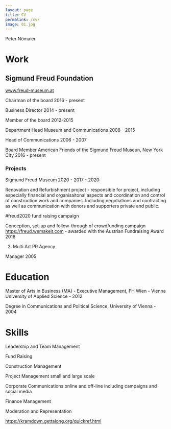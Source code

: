 ```yaml
---
layout: page
title: CV
permalink: /cv/
image: 01.jpg
---
```


Peter Nömaier

# Work

## Sigmund Freud Foundation

www.freud-museum.at

Chairman of the board 2016 - present

Business Director 2014 - present

Member of the board 2012-2015

Department Head Museum and Communications 2008 - 2015

Head of Communications 2006 - 2007

Board Member American Friends of the Sigmund Freud Museun, New York City 2016 - present

### Projects

Sigmund Freud Museum 2020 - 2017 - 2020:

Renovation and Refurbishment project - responsible for project, including especially financial and organisaitonal aspects and coordination and control of construction work and companies. Including negotiations and contracting as well as communication with donors and supporters private and public. 

#freud2020 fund raising campaign

Conception, set-up and follow-through of crowdfunding campaign https://freud.wemakeit.com - awarded with the Austrian Fundraising Award 2018

2. Multi Art PR Agency

Manager 2005


# Education

Master of Arts in Business (MA) - Executive Management, FH Wien - Vienna University of Applied Science - 2012

Degree in Communications and Political Science, University of Vienna - 2004

# Skills


Leadership and Team Management

Fund Raising

Construction Management

Project Management small and large scale

Corporate Communications online and off-line including campaigns and social media

Finance Management

Moderation and Representation




https://kramdown.gettalong.org/quickref.html
